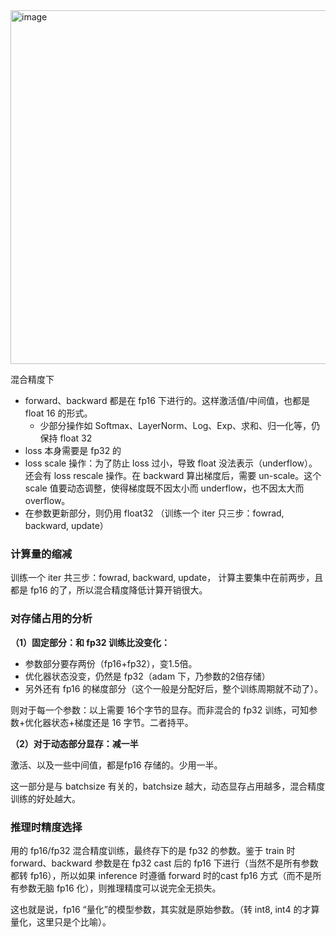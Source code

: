 
<img width="1314" height="566" alt="image" src="https://github.com/user-attachments/assets/e4150de3-2ab6-4f25-af88-973ed3cc3ae2" />

混合精度下
- forward、backward 都是在 fp16 下进行的。这样激活值/中间值，也都是 float 16 的形式。
  - 少部分操作如 Softmax、LayerNorm、Log、Exp、求和、归一化等，仍保持 float 32
- loss 本身需要是 fp32 的
- loss scale 操作：为了防止 loss 过小，导致 float 没法表示（underflow）。还会有 loss rescale 操作。在 backward 算出梯度后，需要 un-scale。这个scale 值要动态调整，使得梯度既不因太小而 underflow，也不因太大而 overflow。
- 在参数更新部分，则仍用 float32 （训练一个 iter 只三步：fowrad, backward, update）

### 计算量的缩减

训练一个 iter 共三步：fowrad, backward, update， 计算主要集中在前两步，且都是 fp16 的了，所以混合精度降低计算开销很大。

### 对存储占用的分析

**（1）固定部分：和 fp32 训练比没变化：**

- 参数部分要存两份（fp16+fp32），变1.5倍。
- 优化器状态没变，仍然是 fp32（adam 下，乃参数的2倍存储）
- 另外还有 fp16 的梯度部分（这个一般是分配好后，整个训练周期就不动了）。

则对于每一个参数：以上需要 16个字节的显存。而非混合的 fp32 训练，可知参数+优化器状态+梯度还是 16 字节。二者持平。

**（2）对于动态部分显存：减一半**

激活、以及一些中间值，都是fp16 存储的。少用一半。

这一部分是与 batchsize 有关的，batchsize 越大，动态显存占用越多，混合精度训练的好处越大。

### 推理时精度选择

用的 fp16/fp32 混合精度训练，最终存下的是 fp32 的参数。鉴于 train 时 forward、backward 参数是在 fp32 cast 后的 fp16 下进行（当然不是所有参数都转 fp16），所以如果 inference 时遵循 forward 时的cast fp16 方式（而不是所有参数无脑 fp16 化），则推理精度可以说完全无损失。

这也就是说，fp16 “量化”的模型参数，其实就是原始参数。（转 int8, int4 的才算量化，这里只是个比喻）。
